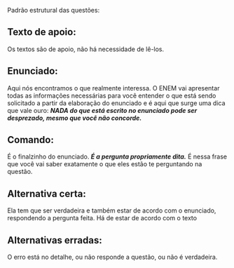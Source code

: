 
Padrão estrutural das questões:

## Texto de apoio:

Os textos são de apoio, não há necessidade de lê-los. 

## Enunciado:

Aqui nós encontramos o que realmente interessa. O ENEM vai apresentar todas as informações necessárias para você entender o que está sendo solicitado a partir da elaboração do enunciado e é aqui que surge uma dica que vale ouro: ***NADA do que está escrito no enunciado pode ser desprezado, mesmo que você não concorde.***

## Comando:

É o finalzinho do enunciado. ***É a pergunta propriamente dita.*** É nessa frase que você vai saber exatamente o que eles estão te perguntando na questão. 

## Alternativa certa:

Ela tem que ser verdadeira e também estar de acordo com o enunciado, respondendo a pergunta feita. Há de estar de acordo com o texto

## Alternativas erradas:

O erro está no detalhe, ou não responde a questão, ou não é verdadeira. 